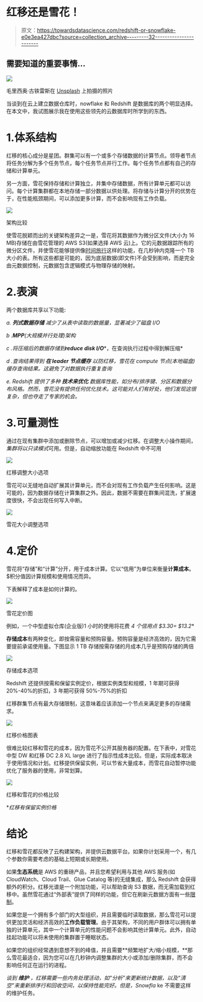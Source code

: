 # 红移还是雪花！

> 原文：<https://towardsdatascience.com/redshift-or-snowflake-e0e3ea427dbc?source=collection_archive---------32----------------------->

## 需要知道的重要事情…

![](img/563bdb957cd5e84848cf05228654fe4b.png)

毛里西奥·古铁雷斯在 [Unsplash](https://unsplash.com?utm_source=medium&utm_medium=referral) 上拍摄的照片

当谈到在云上建立数据仓库时，nowflake 和 Redshift 是数据库的两个明显选择。在本文中，我试图展示我在使用这些领先的云数据库时所学到的东西。

# 1.体系结构

红移的核心成分是星团。群集可以有一个或多个存储数据的计算节点。领导者节点将任务分解为多个任务节点，每个任务节点并行工作。每个任务节点都有自己的存储和计算单元。

另一方面，雪花保持存储和计算独立，并集中存储数据，所有计算单元都可以访问。每个计算集群都在本地存储一部分数据以供处理。将存储与计算分开的优势在于，在性能瓶颈期间，可以添加更多计算，而不会影响现有工作负载。

![](img/8e5e72cb41cd31d5787dfa291f5c36e2.png)

架构比较

使雪花脱颖而出的关键架构差异之一是，雪花将其数据作为微分区文件(大小为 16 MB)存储在由雪花管理的 AWS S3(如果选择 AWS 云)上。它的元数据跟踪所有的微分区文件，并使雪花能够提供像[时间旅行](https://docs.snowflake.com/en/user-guide/data-time-travel.html)这样的功能，在几秒钟内克隆一个 TB 大小的表。所有这些都是可能的，因为底层数据(即文件)不会受到影响，而是完全由元数据控制，元数据包含逻辑模式与物理存储的映射。

# 2.表演

两个数据库共享以下功能:

*a.* ***列式数据存储*** *减少了从表中读取的数据量，显著减少了磁盘 I/O*

*b .****MPP****(大规模并行处理)架构*

*c .将压缩后的数据存储到****reduce disk I/O****，在查询执行过程中得到解压缩*

*d .查询结果得到* ***在 leader 节点缓存*** *以防红移，雪花在 compute 节点(本地磁盘)缓存查询结果。这避免了对数据执行重复查询*

*e. Redshift 提供了多种* ***技术来优化*** *数据库性能，如分布/排序键、分区和数据分布风格。然而，雪花没有提供任何优化技术。这可能对人们有好处，他们发现这很复杂，但也夺走了专家的机会。*

# 3.可量测性

通过在现有集群中添加或删除节点，可以增加或减少红移。在调整大小操作期间，*集群将以只读模式*可用。但是，自动缩放功能在 Redshift 中不可用

![](img/f7ef31b089166347787d7dbe00e13d0e.png)

红移调整大小选项

雪花可以无缝地自动扩展其计算单元，而不会对现有工作负载产生任何影响。这是可能的，因为数据存储在计算集群之外。因此，数据不需要在群集间混洗，扩展速度很快，不会出现任何写入中断。

![](img/7df8d8eabc8152c7785ba0707b5a5081.png)

雪花大小调整选项

# 4.定价

雪花将“存储”和“计算”分开，用于成本计算。它以“信用”为单位来衡量**计算成本**。$积分值因计算规模和使用情况而异。

下表解释了成本是如何计算的。

![](img/a76f4b42044dcf9af2f3b23490e9943c.png)

雪花定价图

例如，一个中型虚拟仓库(企业版)1 小时的使用将花费 **4 个信用点* $3.30= $13.2**

**存储成本**有两种变化，即按需容量和预购容量。预购容量是经济高效的，因为它需要提前承诺使用量。下图显示 1 TB 存储按需存储的月成本几乎是预购存储的两倍

![](img/203c0f421b13b65e0d8ed6efb8d1699f.png)

存储成本选项

Redshift 还提供按需和保留实例定价，根据实例类型和规模，1 年期可获得 20%-40%的折扣，3 年期可获得 50%-75%的折扣

红移群集节点有最大存储限制，这意味着应该添加一个节点来满足更多的存储需求。

![](img/63cc6945b9baa49cd1cbe5d3535b2dd6.png)

红移价格图表

很难比较红移和雪花的成本，因为雪花不公开其服务器的配置。在下表中，对雪花中型 DW 和红移 DC 2.8 XL large 进行了指示性成本比较。但是，实际成本取决于使用情况和计划。红移提供保留实例，可以节省大量成本，而雪花自动暂停功能优化了服务器的使用，非常划算。

![](img/0dec4c3ce510c17e87c584bcfbf24143.png)

红移和雪花的价格比较

**红移有保留实例价格*

# 结论

红移和雪花都反映了云构建架构，并提供云数据平台。如果你计划采用一个，有几个参数你需要考虑的基础上短期或长期使用。

如果**生态系统**是 AWS 的重磅产品，并且您希望利用与其他 AWS 服务(如 CloudWatch、Cloud Trail、Glue Catalog 等)的无缝集成，那么 Redshift 会获得额外的积分。红移光谱是一个附加功能，可以帮助查询 S3 数据，而无需加载到红移中。虽然雪花通过“外部表”提供了同样的功能，但它在刷新元数据方面有一些[限制](https://docs.snowflake.com/en/user-guide/tables-external-s3.html#limitations-of-automatic-refreshing-of-external-tables-using-amazon-sqs)。

如果您是一个拥有多个部门的大型组织，并且需要临时读取数据，那么雪花可以提供更加灵活和经济高效的**工作负载管理**。由于其架构，不同的用户群体可以拥有单独的计算单元，其中一个计算单元的性能问题不会影响其他计算单元。此外，自动挂起功能可以将未使用的集群置于睡眠状态。

如果您的组织经常遇到意想不到的峰值，并且需要**频繁地扩大/缩小规模，**那么雪花最适合，因为您可以在几秒钟内调整集群的大小或添加/删除集群，而不会影响任何正在运行的进程。

*谈到* ***维护*** *，红移需要一些内务处理活动，如“分析”来更新统计数据，以及“清空”来重新排序行和回收空间，以保持性能完好。但是，Snowfla* ke 不需要这样的维护任务。